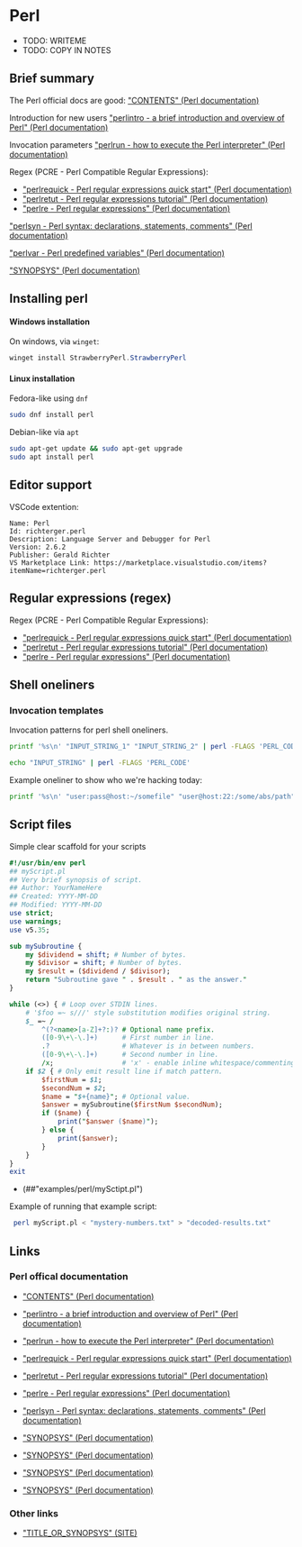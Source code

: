 # Perl
* TODO: WRITEME
* TODO: COPY IN NOTES


## Brief summary
The Perl official docs are good: ["CONTENTS" (Perl documentation)](https://perldoc.perl.org/perl)

Introduction for new users ["perlintro - a brief introduction and overview of Perl" (Perl documentation)](https://perldoc.perl.org/perlintro)

Invocation parameters ["perlrun - how to execute the Perl interpreter" (Perl documentation)](https://perldoc.perl.org/perlrun)

Regex (PCRE - Perl Compatible Regular Expressions):
- ["perlrequick - Perl regular expressions quick start" (Perl documentation)](https://perldoc.perl.org/perlrequick)
- ["perlretut - Perl regular expressions tutorial" (Perl documentation)](https://perldoc.perl.org/perlretut)
- ["perlre - Perl regular expressions" (Perl documentation)](https://perldoc.perl.org/perlre)

["perlsyn - Perl syntax: declarations, statements, comments" (Perl documentation)](https://perldoc.perl.org/perlsyn)

["perlvar - Perl predefined variables" (Perl documentation)](https://perldoc.perl.org/perlvar)


["SYNOPSYS" (Perl documentation)](LINK)


## Installing perl
#### Windows installation

On windows, via `winget`:
```powershell
winget install StrawberryPerl.StrawberryPerl
```


#### Linux installation

Fedora-like using `dnf`
```bash
sudo dnf install perl
```

Debian-like via `apt`
```bash
sudo apt-get update && sudo apt-get upgrade
sudo apt install perl
```


## Editor support
VSCode extention:
```
Name: Perl
Id: richterger.perl
Description: Language Server and Debugger for Perl
Version: 2.6.2
Publisher: Gerald Richter
VS Marketplace Link: https://marketplace.visualstudio.com/items?itemName=richterger.perl
```


## Regular expressions (regex)
Regex (PCRE - Perl Compatible Regular Expressions):
- ["perlrequick - Perl regular expressions quick start" (Perl documentation)](https://perldoc.perl.org/perlrequick)
- ["perlretut - Perl regular expressions tutorial" (Perl documentation)](https://perldoc.perl.org/perlretut)
- ["perlre - Perl regular expressions" (Perl documentation)](https://perldoc.perl.org/perlre)


## Shell oneliners
### Invocation templates
Invocation patterns for perl shell oneliners.
```bash
printf '%s\n' "INPUT_STRING_1" "INPUT_STRING_2" | perl -FLAGS 'PERL_CODE'
```

```bash
echo "INPUT_STRING" | perl -FLAGS 'PERL_CODE'
```

Example oneliner to show who we're hacking today:
```bash
printf '%s\n' "user:pass@host:~/somefile" "user@host:22:/some/abs/path" "joey@lisamylove.maint.usc.edu/dictionary.txt" "sftp://root:god@gibson.ellingson-minerals.com:22:/var/lib/gibson/jobsched/garbage" | perl -n -e '/(?<user>[a-Z0-9-]+)(?<pass>(?:\:)[^@]+)?@(?<host>[a-Z0-9\-\.]+)(?:\:\/)((?<path>[^\0\n]+)?/ && print "Address points to:\n\tuser=$+{user}\n\thost=$+{host}\n\tport=$+{port}\n\tpath=$+{path}\n"'
```



## Script files

Simple clear scaffold for your scripts
```perl
#!/usr/bin/env perl
## myScript.pl
## Very brief synopsis of script.
## Author: YourNameHere
## Created: YYYY-MM-DD
## Modified: YYYY-MM-DD
use strict;
use warnings;
use v5.35;

sub mySubroutine {
	my $dividend = shift; # Number of bytes.
	my $divisor = shift; # Number of bytes.
	my $result = ($dividend / $divisor);
	return "Subroutine gave " . $result . " as the answer."
}

while (<>) { # Loop over STDIN lines.
	# '$foo =~ s///' style substitution modifies original string.
	$_ =~ / 
		^(?<name>[a-Z]+?:)? # Optional name prefix.
		([0-9\+\-\.]+)      # First number in line.
		.?                  # Whatever is in between numbers.
		([0-9\+\-\.]+)      # Second number in line.
		/x;                 # 'x' - enable inline whitespace/commenting.
	if $2 { # Only emit result line if match pattern.
		$firstNum = $1;
		$secondNum = $2;
		$name = "$+{name}"; # Optional value.
		$answer = mySubroutine($firstNum $secondNum);
		if ($name) { 
			print("$answer ($name)");
		} else {
			print($answer);
		}
	}
}
exit
```
* (##"examples/perl/mySctipt.pl")

Example of running that example script:
```bash
 perl myScript.pl < "mystery-numbers.txt" > "decoded-results.txt" 
```




## Links
### Perl offical documentation

* ["CONTENTS" (Perl documentation)](https://perldoc.perl.org/perl)
* ["perlintro - a brief introduction and overview of Perl" (Perl documentation)](https://perldoc.perl.org/perlintro)
* ["perlrun - how to execute the Perl interpreter" (Perl documentation)](https://perldoc.perl.org/perlrun)
* ["perlrequick - Perl regular expressions quick start" (Perl documentation)](https://perldoc.perl.org/perlrequick)
* ["perlretut - Perl regular expressions tutorial" (Perl documentation)](https://perldoc.perl.org/perlretut)
* ["perlre - Perl regular expressions" (Perl documentation)](https://perldoc.perl.org/perlre)
* ["perlsyn - Perl syntax: declarations, statements, comments" (Perl documentation)](https://perldoc.perl.org/perlsyn)


* ["SYNOPSYS" (Perl documentation)](LINK)
* ["SYNOPSYS" (Perl documentation)](LINK)
* ["SYNOPSYS" (Perl documentation)](LINK)
* ["SYNOPSYS" (Perl documentation)](LINK)


### Other links
* ["TITLE_OR_SYNOPSYS" (SITE)](LINK)
